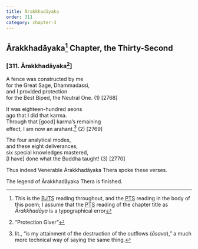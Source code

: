 ```yaml
---
title: Ārakkhadāyaka
order: 311
category: chapter-3
---
```


## Ārakkhadāyaka[^1] Chapter, the Thirty-Second

### \[311. Ārakkhadāyaka[^2]\]

A fence was constructed by me  
for the Great Sage, Dhammadassi,  
and I provided protection  
for the Best Biped, the Neutral One. (1) \[2768\]

It was eighteen-hundred aeons  
ago that I did that karma.  
Through that \[good\] karma’s remaining  
effect, I am now an arahant.[^3] (2) \[2769\]

The four analytical modes,  
and these eight deliverances,  
six special knowledges mastered,  
\[I have\] done what the Buddha taught! (3) \[2770\]

Thus indeed Venerable Ārakkhadāyaka Thera spoke these verses.

The legend of Ārakkhadāyaka Thera is finished.

[^1]: This is the <abbr title="Buddha Jayanthi Tripitaka Series">BJTS</abbr> reading throughout, and the <abbr title="Pali Text Society">PTS</abbr> reading in the body of this poem; I assume that the <abbr title="Pali Text Society">PTS</abbr> reading of the chapter title as *Ārakkhadāya* is a typographical error

[^2]: “Protection Giver”

[^3]: lit., “is my attainment of the destruction of the outflows (*āsava*),” a much more technical way of saying the same thing.

